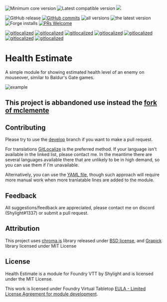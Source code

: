![](https://img.shields.io/badge/dynamic/json?url=https://raw.githubusercontent.com/Shylight/healthEstimate/master/src/module.json&label=core&query=minimumCoreVersion&suffix=%2B&color=important "Minimum core version") 
![](https://img.shields.io/badge/dynamic/json?url=https://raw.githubusercontent.com/Shylight/healthEstimate/master/src/module.json&label=compatible&query=compatibleCoreVersion&color=important "Latest compatible version") 
![](https://img.shields.io/badge/dynamic/json?url=https://raw.githubusercontent.com/Shylight/healthEstimate/master/src/module.json&label=version&query=version&style=plasticcolor=success)

![GitHub release](https://img.shields.io/github/release-date/Shylight/healthEstimate)
[![GitHub commits](https://img.shields.io/github/commits-since/Shylight/healthEstimate/latest/develop)](https://github.com/Shylight/healthEstimate/commits/develop) 
![all versions](https://img.shields.io/github/downloads/Shylight/healthEstimate/total) 
![the latest version](https://img.shields.io/github/downloads/Shylight/healthEstimate/latest/total) 
![Forge installs](https://img.shields.io/badge/dynamic/json?label=Forge%20Installs&query=package.installs&suffix=%25&url=https%3A%2F%2Fforge-vtt.com%2Fapi%2Fbazaar%2Fpackage%2FhealthEstimate)
[![PRs Welcome](https://img.shields.io/badge/PRs-welcome-brightgreen.svg)](http://makeapullrequest.com) 

[![gitlocalized ](https://gitlocalize.com/repo/4792/de/badge.svg)](https://gitlocalize.com/repo/4792/de?utm_source=badge) 
[![gitlocalized ](https://gitlocalize.com/repo/4792/es/badge.svg)](https://gitlocalize.com/repo/4792/es?utm_source=badge) 
[![gitlocalized ](https://gitlocalize.com/repo/4792/fr/badge.svg)](https://gitlocalize.com/repo/4792/fr?utm_source=badge)
[![gitlocalized ](https://gitlocalize.com/repo/4792/it/badge.svg)](https://gitlocalize.com/repo/4792/it?utm_source=badge)
[![gitlocalized ](https://gitlocalize.com/repo/4792/ko/badge.svg)](https://gitlocalize.com/repo/4792/ko?utm_source=badge)
[![gitlocalized ](https://gitlocalize.com/repo/4792/zh-CN/badge.svg)](https://gitlocalize.com/repo/4792/zh-CN?utm_source=badge)
[![gitlocalized ](https://gitlocalize.com/repo/4792/ru/badge.svg)](https://gitlocalize.com/repo/4792/ru?utm_source=badge)

# Health Estimate
A simple module for showing estimated health level of an enemy on mouseover, similar to Baldur's Gate games. 

![example](example.png)

## This project is abbandoned use instead the [fork of mclemente](https://github.com/mclemente/healthEstimate)

## Contributing
Please try to use the [develop](https://github.com/Shylight/healthEstimate/tree/develop) branch if you want to make a pull request.

For translations [GitLocalize](https://gitlocalize.com/repo/4792/whole_project) is the preferred method. If your language isn't available in the linked list, please contact me. In the meantime there are several languages available there that are unlikely to be in high demand, so you can use them if I'm unavailable.

Alternatively, you can use the [YAML file](src/lang/en.yml), though such approach will require more manual work when more tranlatable lines are added to the module.

## Feedback
All suggestions/feedback are appreciated, please contact me on discord (Shylight#1337) or submit a pull request.

## Attribution
This project uses [chroma.js](https://github.com/gka/chroma.js) library released under [BSD license](http://opensource.org/licenses/BSD-3-Clause), and [Grapick](https://gitlocalize.com/repo/4792/whole_project?utm_source=badge) library licensed under MIT License

## License
Health Estimate is a module for Foundry VTT by Shylight and is licensed under the MIT License.

This work is licensed under Foundry Virtual Tabletop [EULA - Limited License Agreement for module development](https://foundryvtt.com/article/license/).